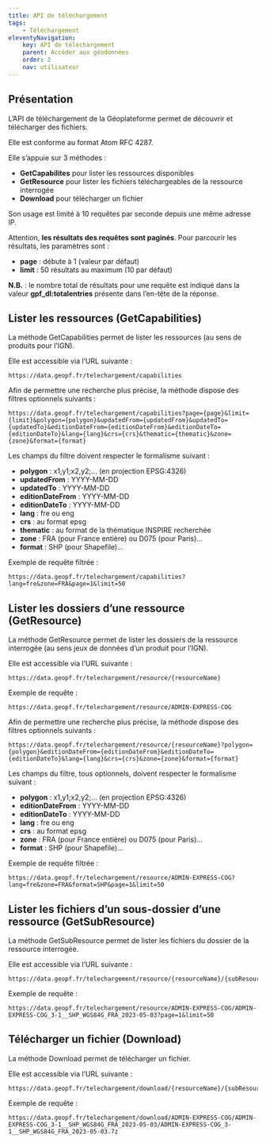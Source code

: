 ```yaml
---
title: API de téléchargement
tags:
    - Téléchargement
eleventyNavigation:
    key: API de téléchargement
    parent: Accéder aux géodonnées
    order: 2
    nav: utilisateur
---
```


## Présentation

L’API de téléchargement de la Géoplateforme permet de découvrir et télécharger des fichiers.

Elle est conforme au format Atom RFC 4287.

Elle s’appuie sur 3 méthodes&nbsp;:

- **GetCapabilites** pour lister les ressources disponibles
- **GetResource** pour lister les fichiers téléchargeables de la ressource interrogée
- **Download** pour télécharger un fichier

Son usage est limité à 10 requêtes par seconde depuis une même adresse IP.

Attention, **les résultats des requêtes sont paginés**. Pour parcourir les résultats, les paramètres sont&nbsp;:

- **page**&nbsp;: débute à 1 (valeur par défaut)
- **limit**&nbsp;: 50 résultats au maximum (10 par défaut)

**N.B.**&nbsp;: le nombre total de résultats pour une requête est indiqué dans la valeur **gpf_dl:totalentries** présente dans l’en-tête de la réponse.

## Lister les ressources (GetCapabilities)

La méthode GetCapabilities permet de lister les ressources (au sens de produits pour l’IGN).

Elle est accessible via l’URL suivante&nbsp;:

```plain
https://data.geopf.fr/telechargement/capabilities
```

Afin de permettre une recherche plus précise, la méthode dispose des filtres optionnels suivants&nbsp;:

```plain
https://data.geopf.fr/telechargement/capabilities?page={page}&limit={limit}&polygon={polygon}&updatedFrom={updatedFrom}&updatedTo={updatedTo}&editionDateFrom={editionDateFrom}&editionDateTo={editionDateTo}&lang={lang}&crs={crs}&thematic={thematic}&zone={zone}&format={format}
```

Les champs du filtre doivent respecter le formalisme suivant&nbsp;:

- **polygon**&nbsp;: x1,y1;x2,y2;… (en projection EPSG:4326)
- **updatedFrom**&nbsp;: YYYY-MM-DD
- **updatedTo**&nbsp;: YYYY-MM-DD
- **editionDateFrom**&nbsp;: YYYY-MM-DD
- **editionDateTo**&nbsp;: YYYY-MM-DD
- **lang**&nbsp;: fre ou eng
- **crs**&nbsp;: au format epsg
- **thematic**&nbsp;: au format de la thématique INSPIRE recherchée
- **zone**&nbsp;: FRA (pour France entière) ou D075 (pour Paris)...
- **format**&nbsp;: SHP (pour Shapefile)...

Exemple de requête filtrée&nbsp;:

```plain
https://data.geopf.fr/telechargement/capabilities?lang=fre&zone=FRA&page=1&limit=50
```

## Lister les dossiers d’une ressource (GetResource)

La méthode GetResource permet de lister les dossiers de la ressource interrogée (au sens jeux de données d’un produit pour l’IGN).

Elle est accessible via l’URL suivante&nbsp;:

```plain
https://data.geopf.fr/telechargement/resource/{resourceName}
```

Exemple de requête&nbsp;:

```plain
https://data.geopf.fr/telechargement/resource/ADMIN-EXPRESS-COG
```

Afin de permettre une recherche plus précise, la méthode dispose des filtres optionnels suivants&nbsp;:

```plain
https://data.geopf.fr/telechargement/resource/{resourceName}?polygon={polygon}&editionDateFrom={editionDateFrom}&editionDateTo={editionDateTo}&lang={lang}&crs={crs}&zone={zone}&format={format}
```

Les champs du filtre, tous optionnels, doivent respecter le formalisme suivant&nbsp;:

- **polygon**&nbsp;: x1,y1;x2,y2;… (en projection EPSG:4326)
- **editionDateFrom**&nbsp;: YYYY-MM-DD
- **editionDateTo**&nbsp;: YYYY-MM-DD
- **lang**&nbsp;: fre ou eng
- **crs**&nbsp;: au format epsg
- **zone**&nbsp;: FRA (pour France entière) ou D075 (pour Paris)...
- **format**&nbsp;: SHP (pour Shapefile)...

Exemple de requête filtrée&nbsp;:

```plain
https://data.geopf.fr/telechargement/resource/ADMIN-EXPRESS-COG?lang=fre&zone=FRA&format=SHP&page=1&limit=50
```

## Lister les fichiers d’un sous-dossier d’une ressource (GetSubResource)

La méthode GetSubResource permet de lister les fichiers du dossier de la ressource interrogée.

Elle est accessible via l’URL suivante&nbsp;:

```plain
https://data.geopf.fr/telechargement/resource/{resourceName}/{subResourceName}
```

Exemple de requête&nbsp;:

```plain
https://data.geopf.fr/telechargement/resource/ADMIN-EXPRESS-COG/ADMIN-EXPRESS-COG_3-1__SHP_WGS84G_FRA_2023-05-03?page=1&limit=50
```

## Télécharger un fichier (Download)

La méthode Download permet de télécharger un fichier.

Elle est accessible via l’URL suivante&nbsp;:

```plain
https://data.geopf.fr/telechargement/download/{resourceName}/{subResourceName}/{fileName}
```

Exemple de requête&nbsp;:

```plain
https://data.geopf.fr/telechargement/download/ADMIN-EXPRESS-COG/ADMIN-EXPRESS-COG_3-1__SHP_WGS84G_FRA_2023-05-03/ADMIN-EXPRESS-COG_3-1__SHP_WGS84G_FRA_2023-05-03.7z
```
